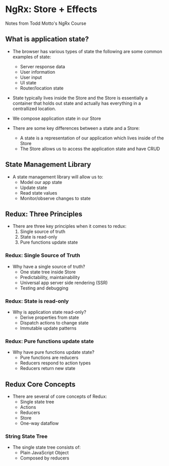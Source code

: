 # NgRx: Store + Effects
Notes from Todd Motto's NgRx Course

## What is application state?
* The browser has various types of state the following are some common examples of state:
    * Server response data
    * User information
    * User input
    * UI state
    * Router/location state

* State typically lives inside the Store and the Store is essentially a container that holds out state and actually has everything in a centrallized location.
* We compose application state in our Store

* There are some key differences between a state and a Store:
    * A state is a representation of our application which lives inside of the Store
    * The Store allows us to access the application state and have CRUD

## State Management Library
* A state management library will allow us to:
    * Model our app state
    * Update state
    * Read state values
    * Monitor/observe changes to state

## Redux: Three Principles
* There are three key principles when it comes to redux:
    1. Single source of truth
    2. State is read-only
    3. Pure functions update state

### Redux: Single Source of Truth
* Why have a single source of truth?
    * One state tree inside Store
    * Predictability, maintainability
    * Universal app server side rendering (SSR)
    * Testing and debugging

### Redux: State is read-only
* Why is application state read-only?
    * Derive properties from state
    * Dispatch actions to change state
    * Immutable update patterns

### Redux: Pure functions update state
* Why have pure functions update state?
    * Pure functions are reducers
    * Reducers respond to action types
    * Reducers return new state

## Redux Core Concepts
* There are several of core concepts of Redux:
    * Single state tree
    * Actions
    * Reducers
    * Store
    * One-way dataflow

### String State Tree
* The single state tree consists of:
    * Plain JavaScript Object
    * Composed by reducers
